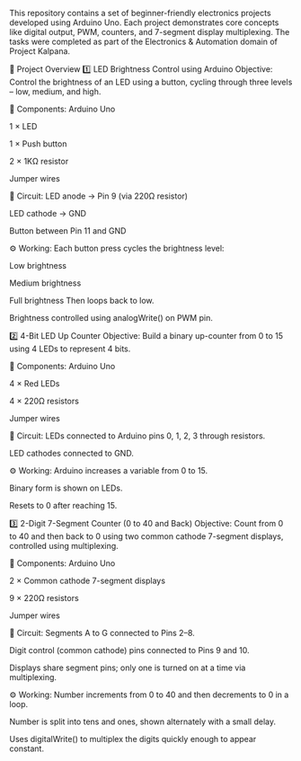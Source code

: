 This repository contains a set of beginner-friendly electronics projects developed using Arduino Uno. Each project demonstrates core concepts like digital output, PWM, counters, and 7-segment display multiplexing. The tasks were completed as part of the Electronics & Automation domain of Project Kalpana.

📁 Project Overview
1️⃣ LED Brightness Control using Arduino
Objective: Control the brightness of an LED using a button, cycling through three levels – low, medium, and high.

🔩 Components:
Arduino Uno

1 × LED

1 × Push button

2 × 1KΩ resistor

Jumper wires

🔌 Circuit:
LED anode → Pin 9 (via 220Ω resistor)

LED cathode → GND

Button between Pin 11 and GND

⚙️ Working:
Each button press cycles the brightness level:

Low brightness

Medium brightness

Full brightness
Then loops back to low.

Brightness controlled using analogWrite() on PWM pin.


2️⃣ 4-Bit LED Up Counter
Objective: Build a binary up-counter from 0 to 15 using 4 LEDs to represent 4 bits.

🔩 Components:
Arduino Uno

4 × Red LEDs

4 × 220Ω resistors

Jumper wires

🔌 Circuit:
LEDs connected to Arduino pins 0, 1, 2, 3 through resistors.

LED cathodes connected to GND.

⚙️ Working:
Arduino increases a variable from 0 to 15.

Binary form is shown on LEDs.

Resets to 0 after reaching 15.


3️⃣ 2-Digit 7-Segment Counter (0 to 40 and Back)
Objective: Count from 0 to 40 and then back to 0 using two common cathode 7-segment displays, controlled using multiplexing.

🔩 Components:
Arduino Uno

2 × Common cathode 7-segment displays

9 × 220Ω resistors

Jumper wires

🔌 Circuit:
Segments A to G connected to Pins 2–8.

Digit control (common cathode) pins connected to Pins 9 and 10.

Displays share segment pins; only one is turned on at a time via multiplexing.

⚙️ Working:
Number increments from 0 to 40 and then decrements to 0 in a loop.

Number is split into tens and ones, shown alternately with a small delay.

Uses digitalWrite() to multiplex the digits quickly enough to appear constant.



